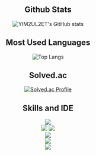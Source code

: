 <div align="center">
  
## Github Stats
![YIM2UL2ET's GitHub stats](https://github-readme-stats.vercel.app/api?username=YIM2UL2ET&show_icons=true&theme=default)

## Most Used Languages
![Top Langs](https://github-readme-stats.vercel.app/api/top-langs/?username=YIM2UL2ET&layout=compact&theme=default)

## Solved.ac
[![Solved.ac Profile](http://mazassumnida.wtf/api/v2/generate_badge?boj=YIM2UL2ET)](https://solved.ac/YIM2UL2ET)

## Skills and IDE
<img src="https://img.shields.io/badge/Python-14354C?style=for-the-badge&logo=python&logoColor=white"/><br/>
<img src="https://img.shields.io/badge/C-00599C?style=for-the-badge&logo=c&logoColor=white"/>
<img src="https://img.shields.io/badge/C%2B%2B-00599C?style=for-the-badge&logo=c%2B%2B&logoColor=white"/><br/>
<img src="https://img.shields.io/badge/Visual_Studio_Code-0078D4?style=for-the-badge&logo=visual%20studio%20code&logoColor=white"/><br/>
<img src="https://img.shields.io/badge/Visual_Studio-5C2D91?style=for-the-badge&logo=visual%20studio&logoColor=white"><br/>
<img src="https://img.shields.io/badge/GitHub-100000?style=for-the-badge&logo=github&logoColor=white"/>

</div>
